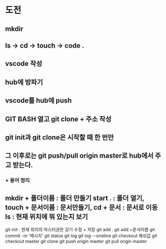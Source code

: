 # 도전
## mkdir
## ls -> cd -> touch -> code .
## vscode 작성
## hub에 방파기
## vscode를 hub에 push
## GIT BASH 열고 git clone + 주소 작성
## git init과 git clone은 시작할 때 한 번만
## 그 이후로는 git push/pull origin master로 hub에서 주고 받는다.

### + 용어 정리
mkdir + 폴더이름 : 폴더 만들기
start . : 폴더 열기, 
touch + 문서이름 : 문서만들기, 
cd + 문서 : 문서로 이동
ls : 현재 위치에 뭐 있는지 보기
-----------------------------
git init : 현재 위치의 마스터권한 갖기
수정 + 저장
git add . 
git add +문서이름
git commit -m '메시지'
git status
git log
git log --oneline
git checkout 해쉬값
git checkout master
git clone
git push origin master
git pull origin master
